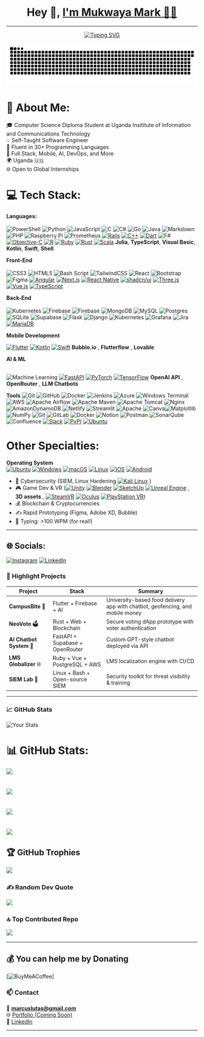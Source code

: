<!--# 👋 Hi, I'm Mukwaya Mark (a.k.a. marcusmi4n)

 -->

<!-- Hero text -->
<h1 align="center">Hey 👋, <a href="https://miantechnologies.webflow.io/">I'm Mukwaya Mark 👨‍💻</a></h1>

---
<!-- Typing text -->
<p align="center">
  <a href="https://git.io/typing-svg">
      <img src="https://readme-typing-svg.herokuapp.com?font=Fira+Code&pause=1000&width=435&lines=Computer+Scientist+%F0%9F%A7%91%E2%80%8D%F0%9F%92%BB;Tech++Enthusiast+%F0%9F%9A%80;%E2%8F%B3+Self+-+Taught+Software+Engineer+%E2%9E%A1%EF%B8%8F+;%F0%9F%92%BB+Full+Stack+Developer+%7C+%E2%9A%99%EF%B8%8F+DevOps;%F0%9F%97%82%EF%B8%8F+AI+%7C+%E2%9A%99%EF%B8%8F+Machine+Learning;%F0%9F%9A%80+Fluent+in+30++Programming+Languages;%F0%9F%A4%96+Automating+processes;%F0%9F%8C%8D+3+years+of+experience;%F0%9F%A7%A0+Strong+analytical+skills;%F0%9F%A4%9D+Team-oriented+mindset;%F0%9F%8E%AF+Delivering+impactful+results" alt="Typing SVG" />
  </a>
</p>

<!-- Snake Game -->
<picture>
  <source media="(prefers-color-scheme: dark)" srcset="https://raw.githubusercontent.com/Abhiz2411/Abhiz2411/output/github-snake-dark.svg" />
  <source media="(prefers-color-scheme: light)" srcset="https://raw.githubusercontent.com/Abhiz2411/Abhiz2411/output/github-snake.svg" />
  <img alt="github-snake" src="https://raw.githubusercontent.com/Abhiz2411/Abhiz2411/output/github-snake.svg" />
</picture>

# 💫 About Me:
🎓 Computer Science Diploma Student at Uganda Insititute of Information and Communications Technology <br> 💡 Self-Taught Software Engineer <br>
🧠 Fluent in 30+ Programming Languages <br> 🔧 Full Stack, Mobile, AI, DevOps, and More <br>
🌍 Uganda 🇺🇬 <br>🌐 Open to Global Internships 

# 💻 Tech Stack:
**Languages:**<br/><br/>
 ![PowerShell](https://img.shields.io/badge/PowerShell-%235391FE.svg?style=for-the-badge&logo=powershell&logoColor=white)   ![Python](https://img.shields.io/badge/python-3670A0?style=for-the-badge&logo=python&logoColor=ffdd54)  ![JavaScript](https://img.shields.io/badge/javascript-%23323330.svg?style=for-the-badge&logo=javascript&logoColor=%23F7DF1E)   ![C](https://img.shields.io/badge/c-%2300599C.svg?style=for-the-badge&logo=c&logoColor=white)  ![C#](https://img.shields.io/badge/c%23-%23239120.svg?style=for-the-badge&logo=csharp&logoColor=white)  ![Go](https://img.shields.io/badge/go-%2300ADD8.svg?style=for-the-badge&logo=go&logoColor=white)  ![Java](https://img.shields.io/badge/java-%23ED8B00.svg?style=for-the-badge&logo=openjdk&logoColor=white)  ![Markdown](https://img.shields.io/badge/markdown-%23000000.svg?style=for-the-badge&logo=markdown&logoColor=white)  ![PHP](https://img.shields.io/badge/php-%23777BB4.svg?style=for-the-badge&logo=php&logoColor=white)   ![Raspberry Pi](https://img.shields.io/badge/-Raspberry_Pi-C51A4A?style=for-the-badge&logo=Raspberry-Pi)  ![Prometheus](https://img.shields.io/badge/Prometheus-E6522C?style=for-the-badge&logo=Prometheus&logoColor=white) [![Rails](https://img.shields.io/badge/Rails-%23CC0000.svg?logo=ruby-on-rails&logoColor=white)](#) [![C++](https://img.shields.io/badge/C++-%2300599C.svg?logo=c%2B%2B&logoColor=white)](#) [![Dart](https://img.shields.io/badge/Dart-%230175C2.svg?logo=dart&logoColor=white)](#) ![F#](https://img.shields.io/badge/F%23-378BBA?logo=fsharp&logoColor=fff) [![Objective-C](https://img.shields.io/badge/Objective--C-%233A95E3.svg?&logo=apple&logoColor=white)](#) [![R](https://img.shields.io/badge/R-%23276DC3.svg?logo=r&logoColor=white)](#) [![Ruby](https://img.shields.io/badge/Ruby-%23CC342D.svg?&logo=ruby&logoColor=white)](#) [![Rust](https://img.shields.io/badge/Rust-%23000000.svg?e&logo=rust&logoColor=white)](#) [![Scala](https://img.shields.io/badge/Scala-%23DC322F.svg?logo=scala&logoColor=white)](#)    **Julia**, **TypeScript**, **Visual Basic**, **Kotlin**, **Swift**, **Shell**



**Front-End**<br/><br/>
 ![CSS3](https://img.shields.io/badge/css3-%231572B6.svg?style=for-the-badge&logo=css3&logoColor=white) ![HTML5](https://img.shields.io/badge/html5-%23E34F26.svg?style=for-the-badge&logo=html5&logoColor=white) ![Bash Script](https://img.shields.io/badge/bash_script-%23121011.svg?style=for-the-badge&logo=gnu-bash&logoColor=white)  ![TailwindCSS](https://img.shields.io/badge/tailwindcss-%2338B2AC.svg?style=for-the-badge&logo=tailwind-css&logoColor=white)  ![React](https://img.shields.io/badge/react-%2320232a.svg?style=for-the-badge&logo=react&logoColor=%2361DAFB)  ![Bootstrap](https://img.shields.io/badge/bootstrap-%238511FA.svg?style=for-the-badge&logo=bootstrap&logoColor=white)  ![Figma](https://img.shields.io/badge/figma-%23F24E1E.svg?style=for-the-badge&logo=figma&logoColor=white) [![Angular](https://img.shields.io/badge/Angular-%23DD0031.svg?logo=angular&logoColor=white)](#) [![Next.js](https://img.shields.io/badge/Next.js-black?logo=next.js&logoColor=white)](#) [![React Native](https://img.shields.io/badge/React_Native-%2320232a.svg?logo=react&logoColor=%2361DAFB)](#) [![shadcn/ui](https://img.shields.io/badge/shadcn%2Fui-000?logo=shadcnui&logoColor=fff)](#) [![Three.js](https://img.shields.io/badge/Three.js-000?logo=threedotjs&logoColor=fff)](#) [![Vue.js](https://img.shields.io/badge/Vue.js-4FC08D?logo=vuedotjs&logoColor=fff)](#) [![TypeScript](https://img.shields.io/badge/TypeScript-3178C6?logo=typescript&logoColor=fff)](#)

**Back-End**<br/><br/>
 ![Kubernetes](https://img.shields.io/badge/kubernetes-%23326ce5.svg?style=for-the-badge&logo=kubernetes&logoColor=white)  ![Firebase](https://img.shields.io/badge/firebase-%23039BE5.svg?style=for-the-badge&logo=firebase) ![Firebase](https://img.shields.io/badge/firebase-a08021?style=for-the-badge&logo=firebase&logoColor=ffcd34) ![MongoDB](https://img.shields.io/badge/MongoDB-%234ea94b.svg?style=for-the-badge&logo=mongodb&logoColor=white) ![MySQL](https://img.shields.io/badge/mysql-4479A1.svg?style=for-the-badge&logo=mysql&logoColor=white) ![Postgres](https://img.shields.io/badge/postgres-%23316192.svg?style=for-the-badge&logo=postgresql&logoColor=white) ![SQLite](https://img.shields.io/badge/sqlite-%2307405e.svg?style=for-the-badge&logo=sqlite&logoColor=white) ![Supabase](https://img.shields.io/badge/Supabase-3ECF8E?style=for-the-badge&logo=supabase&logoColor=white)  ![Flask](https://img.shields.io/badge/flask-%23000.svg?style=for-the-badge&logo=flask&logoColor=white) ![Django](https://img.shields.io/badge/django-%23092E20.svg?style=for-the-badge&logo=django&logoColor=white)  ![Kubernetes](https://img.shields.io/badge/kubernetes-%23326ce5.svg?style=for-the-badge&logo=kubernetes&logoColor=white) ![Grafana](https://img.shields.io/badge/grafana-%23F46800.svg?style=for-the-badge&logo=grafana&logoColor=white) ![Jira](https://img.shields.io/badge/jira-%230A0FFF.svg?style=for-the-badge&logo=jira&logoColor=white) [![MariaDB](https://img.shields.io/badge/MariaDB-003545?logo=mariadb&logoColor=white)](#)


**Mobile Development**

[![Flutter](https://img.shields.io/badge/Flutter-02569B?logo=flutter&logoColor=fff)](#) [![Kotlin](https://img.shields.io/badge/Kotlin-%237F52FF.svg?logo=kotlin&logoColor=white)](#) [![Swift](https://img.shields.io/badge/Swift-F54A2A?logo=swift&logoColor=white)](#)    **Bubble.io** , **Flutterflow** , **Lovable**

**AI & ML**<br/><br/>

![Machine Learning](https://img.shields.io/badge/-Machine_Learning-FF6F00?style=flat-square&logo=TensorFlow&logoColor=white) [![FastAPI](https://img.shields.io/badge/FastAPI-009485.svg?logo=fastapi&logoColor=white)](#) [![PyTorch](https://img.shields.io/badge/PyTorch-ee4c2c?logo=pytorch&logoColor=white)](#) [![TensorFlow](https://img.shields.io/badge/TensorFlow-ff8f00?logo=tensorflow&logoColor=white)](#)    **OpenAI API** , **OpenRouter** , **LLM Chatbots**


**Tools**
 ![Git](https://img.shields.io/badge/git-%23F05033.svg?style=for-the-badge&logo=git&logoColor=white) ![GitHub](https://img.shields.io/badge/github-%23121011.svg?style=for-the-badge&logo=github&logoColor=white) ![Docker](https://img.shields.io/badge/docker-%230db7ed.svg?style=for-the-badge&logo=docker&logoColor=white) ![Jenkins](https://img.shields.io/badge/jenkins-%232C5263.svg?style=for-the-badge&logo=jenkins&logoColor=white) ![Azure](https://img.shields.io/badge/azure-%230072C6.svg?style=for-the-badge&logo=microsoftazure&logoColor=white)  ![Windows Terminal](https://img.shields.io/badge/Windows%20Terminal-%234D4D4D.svg?style=for-the-badge&logo=windows-terminal&logoColor=white) ![AWS](https://img.shields.io/badge/AWS-%23FF9900.svg?style=for-the-badge&logo=amazon-aws&logoColor=white)  ![Apache Airflow](https://img.shields.io/badge/Apache%20Airflow-017CEE?style=for-the-badge&logo=Apache%20Airflow&logoColor=white) ![Apache Maven](https://img.shields.io/badge/Apache%20Maven-C71A36?style=for-the-badge&logo=Apache%20Maven&logoColor=white) ![Apache Tomcat](https://img.shields.io/badge/apache%20tomcat-%23F8DC75.svg?style=for-the-badge&logo=apache-tomcat&logoColor=black) ![Nginx](https://img.shields.io/badge/nginx-%23009639.svg?style=for-the-badge&logo=nginx&logoColor=white) ![AmazonDynamoDB](https://img.shields.io/badge/Amazon%20DynamoDB-4053D6?style=for-the-badge&logo=Amazon%20DynamoDB&logoColor=white) ![Netlify](https://img.shields.io/badge/netlify-%23000000.svg?style=for-the-badge&logo=netlify&logoColor=#00C7B7) ![Streamlit](https://img.shields.io/badge/Streamlit-%23FE4B4B.svg?style=for-the-badge&logo=streamlit&logoColor=white) ![Apache](https://img.shields.io/badge/apache-%23D42029.svg?style=for-the-badge&logo=apache&logoColor=white) ![Canva](https://img.shields.io/badge/Canva-%2300C4CC.svg?style=for-the-badge&logo=Canva&logoColor=white)![Matplotlib](https://img.shields.io/badge/Matplotlib-%23ffffff.svg?style=for-the-badge&logo=Matplotlib&logoColor=black) ![NumPy](https://img.shields.io/badge/numpy-%23013243.svg?style=for-the-badge&logo=numpy&logoColor=white) ![Git](https://img.shields.io/badge/git-%23F05033.svg?style=for-the-badge&logo=git&logoColor=white) ![GitLab](https://img.shields.io/badge/gitlab-%23181717.svg?style=for-the-badge&logo=gitlab&logoColor=white)  ![Docker](https://img.shields.io/badge/docker-%230db7ed.svg?style=for-the-badge&logo=docker&logoColor=white) ![Notion](https://img.shields.io/badge/Notion-%23000000.svg?style=for-the-badge&logo=notion&logoColor=white) ![Postman](https://img.shields.io/badge/Postman-FF6C37?style=for-the-badge&logo=postman&logoColor=white) ![SonarQube](https://img.shields.io/badge/SonarQube-black?style=for-the-badge&logo=sonarqube&logoColor=4E9BCD)  ![Confluence](https://img.shields.io/badge/confluence-%23172BF4.svg?style=for-the-badge&logo=confluence&logoColor=white) [![Slack](https://img.shields.io/badge/Slack-4A154B?logo=slack&logoColor=fff)](#) [![PyPI](https://img.shields.io/badge/PyPI-3775A9?logo=pypi&logoColor=fff)](#) [![Ubuntu](https://img.shields.io/badge/Ubuntu-E95420?logo=ubuntu&logoColor=white)](#)


# Other Specialties:
**Operating System**<br/>
[![Ubuntu](https://img.shields.io/badge/Ubuntu-E95420?logo=ubuntu&logoColor=white)](#) [![Windows](https://custom-icon-badges.demolab.com/badge/Windows-0078D6?logo=windows11&logoColor=white)](#) [![macOS](https://img.shields.io/badge/macOS-000000?logo=apple&logoColor=F0F0F0)](#) [![Linux](https://img.shields.io/badge/Linux-FCC624?logo=linux&logoColor=black)](#) [![iOS](https://img.shields.io/badge/iOS-000000?&logo=apple&logoColor=white)](#) [![Android](https://img.shields.io/badge/Android-3DDC84?logo=android&logoColor=white)](#)
- 🔐 Cybersecurity (SIEM, Linux Hardening [![Kali Linux](https://img.shields.io/badge/Kali%20Linux-557C94?logo=kalilinux&logoColor=fff)](#) )  
- 🎮 Game Dev & VR ([![Unity](https://img.shields.io/badge/Unity-%23000000.svg?logo=unity&logoColor=white)](#) [![Blender](https://img.shields.io/badge/Blender-%23F5792A.svg?logo=blender&logoColor=white)](#) [![SketchUp](https://img.shields.io/badge/SketchUp-005F9E?logo=sketchup&logoColor=fff)](#) [![Unreal Engine](https://img.shields.io/badge/Unreal%20Engine-%23313131.svg?logo=unrealengine&logoColor=white)](#) , **3D assets** , [![SteamVR](https://img.shields.io/badge/SteamVR-%23232F3E.svg?logo=steam&logoColor=white)](#) [![Oculus](https://img.shields.io/badge/Oculus-%231A1A1A.svg?logo=oculus&logoColor=white)](#) [![PlayStation VR](https://img.shields.io/badge/PlayStation%20VR-%23007ACC.svg?logo=playstation&logoColor=white)](#))  
- 💰 Blockchain & Cryptocurrencies  
- ✍️ Rapid Prototyping (Figma, Adobe XD, Bubble)  
- 🚀 Typing: >100 WPM (for real!)
---
## 🌐 Socials:
[![Instagram](https://img.shields.io/badge/Instagram-%23E4405F.svg?logo=Instagram&logoColor=white)](https://instagram.com/marcuslutas_) [![LinkedIn](https://img.shields.io/badge/LinkedIn-%230077B5.svg?logo=linkedin&logoColor=white)](https://linkedin.com/in/mukwayamark)

### 📌 Highlight Projects
| Project | Stack | Summary |
|--------|-------|---------|
| **CampusBite** 🍔 | Flutter + Firebase + AI | University-based food delivery app with chatbot, geofencing, and mobile money |
| **NeoVote** 🗳️ | Rust + Web + Blockchain | Secure voting dApp prototype with voter authentication |
| **AI Chatbot System** 🤖 | FastAPI + Supabase + OpenRouter | Custom GPT-style chatbot deployed via API |
| **LMS Globalizer** 🌐 | Ruby + Vue + PostgreSQL + AWS | LMS localization engine with CI/CD |
| **SIEM Lab** 🔐 | Linux + Bash + Open-source SIEM | Security toolkit for threat visibility & training |

---

### 📈 GitHub Stats

![Your Stats](https://github-readme-stats.vercel.app/api?username=marcusmi4n&show_icons=true&theme=tokyonight)

# 📊 GitHub Stats:
![](https://komarev.com/ghpvc/?username=marcusmi4n&base=1023)<br/><br/><br/>
![](https://github-readme-stats.vercel.app/api?username=marcusmi4n&theme=tokyonight&hide_border=false&include_all_commits=true&count_private=true)<br/><br/><br/>
![](https://github-readme-streak-stats.herokuapp.com/?user=marcusmi4n&theme=tokyonight&hide_border=false)<br/><br/><br/>
![](https://github-readme-stats.vercel.app/api/top-langs/?username=marcusmi4n&theme=tokyonight&hide_border=false&include_all_commits=true&count_private=true&layout=compact)

## 🏆 GitHub Trophies
![](https://github-profile-trophy.vercel.app/?username=marcusmi4n&theme=tokyonight&no-frame=false&no-bg=false&margin-w=4)

### ✍️ Random Dev Quote
![](https://quotes-github-readme.vercel.app/api?type=horizontal&theme=tokyonight)

### 🔝 Top Contributed Repo
![](https://github-contributor-stats.vercel.app/api?username=marcusmi4n&limit=5&theme=dark&combine_all_yearly_contributions=true)

---
<!-- [![](https://visitcount.itsvg.in/api?id=marcusmi4n&icon=0&color=0)](https://visitcount.itsvg.in) -->

  ## 💰 You can help me by Donating
  [![BuyMeACoffee](https://img.shields.io/badge/Buy%20Me%20a%20Coffee-ffdd00?style=for-the-badge&logo=buy-me-a-coffee&logoColor=black)] 
  
### 📫 Contact
📧 **marcuslutas@gmail.com**      
🌐 [Portfolio (Coming Soon)](https://github.com/marcusmi4n)  
🔗 [LinkedIn](https://linkedin.com/in/mukwayamark)  

---

